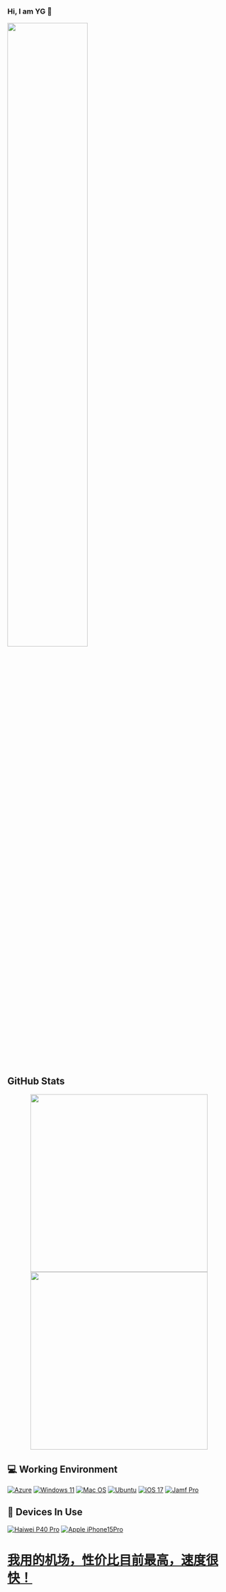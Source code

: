 ### Hi, I am YG 👋
<img src="https://rishavanand.github.io/static/images/greetings.gif" align="center" style="width: 60%" />
<h2>GitHub Stats</h2>
<!--<p><img src="https://github-readme-stats.vercel.app/api?username=qqsir-dev&amp;show_icons=true" alt="GitHub Stats"></p> -->
<p align = "center">
  <img src = "https://github-readme-stats.vercel.app/api?username=qqsir-dev&show_icons=true&theme=bear" width = 400>
  <img src = "https://github-readme-streak-stats.herokuapp.com?user=qqsir-dev&theme=dark&hide_border=true" width = 400>
</p>

## 💻 Working Environment
[![Azure](https://img.shields.io/badge/Azure%20-00adef?style=flat-square&logo=azure&logoColor=ffffff)](https://portal.azure.com/)
[![Windows 11](https://img.shields.io/badge/Windows%2011-00adef?style=flat-square&logo=windows&logoColor=ffffff)](https://www.microsoft.com/zh-cn/windows/windows-11)
[![Mac OS](https://img.shields.io/badge/MacOS%20Sonoma-a15522?style=flat-square&logo=MacOS&Color=ffffff)](https://support.apple.com/zh-cn/macos/)
[![Ubuntu](https://img.shields.io/badge/Ubuntu%2023%2e10-dd4814?style=flat-square&logo=ubuntu&logoColor=ffffff)](https://cn.ubuntu.com/download/desktop)
[![iOS 17](https://img.shields.io/badge/iOS%2017-b54bbf?style=flat-square&logo=ios&logoColor=ffffff)](https://www.apple.com/ios/ios-17/)
[![Jamf Pro](https://img.shields.io/badge/Jamf%20Pro%2011-CCCCCC?style=flat-square&logo=jamf&logoColor=ffffff)](https://www.jamf.com/)

## 📱 Devices In Use
[![Haiwei P40 Pro](https://img.shields.io/badge/Haiwei%20P40%20Pro-fd5355?style=flat-square&logo=huawei&logoColor=ffffff)](https://consumer.huawei.com/cn/phones/p40-pro/)
[![Apple iPhone15Pro](https://img.shields.io/badge/Apple%20iPhone%2015%20Pro-adse58?style=flat-square&logo=apple&logoColor=ffffff)](https://www.apple.com.cn/iphone-15-pro/)

# <a href="https://nexuscloud.ch/aff.php?aff=5">我用的机场，性价比目前最高，速度很快！</a>
